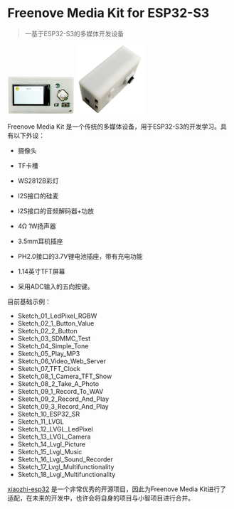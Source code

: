 # Freenove Media Kit for ESP32-S3

> 一基于ESP32-S3的多媒体开发设备

<img src="./_static/ReadMe/media-kit-mini-top.jpg" alt="media-kit-mini-top" width='30%' />

<img src="./_static/ReadMe/media-kit-mini-sideview.jpg" alt="media-kit-mini-sideview" width='30%'/>

Freenove Media Kit 是一个传统的多媒体设备，用于ESP32-S3的开发学习。具有以下外设：

- 摄像头

- TF卡槽

- WS2812B彩灯

- I2S接口的硅麦

- I2S接口的音频解码器+功放

- 4Ω 1W扬声器

- 3.5mm耳机插座

- PH2.0接口的3.7V锂电池插座，带有充电功能

- 1.14英寸TFT屏幕

- 采用ADC输入的五向按键。

  

目前基础示例：

- Sketch_01_LedPixel_RGBW
- Sketch_02_1_Button_Value
- Sketch_02_2_Button
- Sketch_03_SDMMC_Test
- Sketch_04_Simple_Tone
- Sketch_05_Play_MP3
- Sketch_06_Video_Web_Server
- Sketch_07_TFT_Clock
- Sketch_08_1_Camera_TFT_Show
- Sketch_08_2_Take_A_Photo
- Sketch_09_1_Record_To_WAV
- Sketch_09_2_Record_And_Play
- Sketch_09_3_Record_And_Play
- Sketch_10_ESP32_SR
- Sketch_11_LVGL
- Sketch_12_LVGL_LedPixel
- Sketch_13_LVGL_Camera
- Sketch_14_Lvgl_Picture
- Sketch_15_Lvgl_Music
- Sketch_16_Lvgl_Sound_Recorder
- Sketch_17_Lvgl_Multifunctionality
- Sketch_18_Lvgl_Multifunctionality

[xiaozhi-esp32](https://github.com/78/xiaozhi-esp32) 是一个非常优秀的开源项目，因此为Freenove Media Kit进行了适配，在未来的开发中，也许会将自身的项目与小智项目进行合并。

